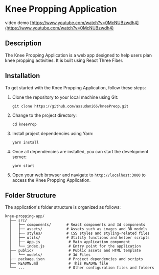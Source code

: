 # Knee Propping Application
video demo
[https://www.youtube.com/watch?v=0McNUBzwdh4](https://www.youtube.com/watch?v=0McNUBzwdh4)
## Description

The Knee Propping Application is a web app designed to help users plan knee propping activities. It is built using React Three Fiber.

## Installation

To get started with the Knee Propping Application, follow these steps:

1. Clone the repository to your local machine using Git:

   ```
   git clone https://github.com/assudani66/kneePreop.git
   ```

2. Change to the project directory:

   ```
   cd kneeProp
   ```

3. Install project dependencies using Yarn:

   ```
   yarn install
   ```

4. Once all dependencies are installed, you can start the development server:

   ```
   yarn start
   ```

5. Open your web browser and navigate to `http://localhost:3000` to access the Knee Propping Application.

## Folder Structure

The application's folder structure is organized as follows:

```
knee-propping-app/
  ├── src/
  │   ├── components/       # React components and 3d components
  │   ├── assets/           # Assets such as images and 3D models
  │   ├── styles/           # CSS styles and styling-related files
  │   ├── utils/            # Utility functions and helper scripts
  │   ├── App.js             # Main application component
  │   └── index.js           # Entry point for the application
  ├── public/                # Public assets and HTML template
  │   └── models/            # 3d Files
  ├── package.json           # Project dependencies and scripts
  ├── README.md              # This README file
  └── ...                    # Other configuration files and folders
```

